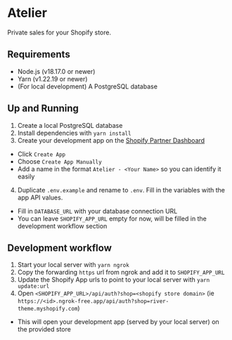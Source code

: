 # Atelier

Private sales for your Shopify store.

## Requirements

- Node.js (v18.17.0 or newer)
- Yarn (v1.22.19 or newer)
- (For local development) A PostgreSQL database

## Up and Running

1. Create a local PostgreSQL database
2. Install dependencies with `yarn install`
3. Create your development app on the [Shopify Partner Dashboard](https://partners.shopify.com/1011478/apps)

- Click `Create App`
- Choose `Create App Manually`
- Add a name in the format `Atelier - <Your Name>` so you can identify it easily

4. Duplicate `.env.example` and rename to `.env`. Fill in the variables with the app API values.

- Fill in `DATABASE_URL` with your database connection URL
- You can leave `SHOPIFY_APP_URL` empty for now, will be filled in the development workflow section

## Development workflow

1. Start your local server with `yarn ngrok`
2. Copy the forwarding `https` url from ngrok and add it to `SHOPIFY_APP_URL`
3. Update the Shopify App urls to point to your local server with `yarn update:url`
4. Open `<SHOPIFY_APP_URL>/api/auth?shop=<shopify store domain>` (ie `https://<id>.ngrok-free.app/api/auth?shop=river-theme.myshopify.com`)

- This will open your development app (served by your local server) on the provided store
